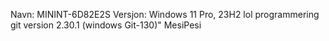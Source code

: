 Navn: MININT-6D82E2S
Versjon: Windows 11 Pro, 23H2
lol
programmering
git version 2.30.1 (windows Git-130)"
MesiPesi